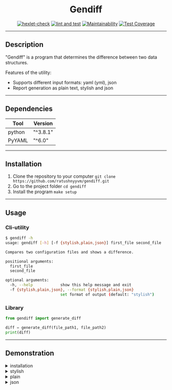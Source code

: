 <div align="center">

# Gendiff

[![hexlet-check](https://github.com/ratushnyyvm/gendiff/actions/workflows/hexlet-check.yml/badge.svg)](https://github.com/ratushnyyvm/gendiff/actions/workflows/hexlet-check.yml)
[![lint and test](https://github.com/ratushnyyvm/gendiff/actions/workflows/gendiff-CI.yml/badge.svg)](https://github.com/ratushnyyvm/gendiff/actions/workflows/gendiff-CI.yml)
[![Maintainability](https://api.codeclimate.com/v1/badges/3fa49b4f132527790658/maintainability)](https://codeclimate.com/github/ratushnyyvm/gendiff/maintainability)
[![Test Coverage](https://api.codeclimate.com/v1/badges/3fa49b4f132527790658/test_coverage)](https://codeclimate.com/github/ratushnyyvm/gendiff/test_coverage)

</div>

---

## Description

"Gendiff" is a program that determines the difference between two data structures.  

Features of the utility:

* Supports different input formats: yaml (yml), json
* Report generation as plain text, stylish and json

---

## Dependencies

| Tool       | Version         |
|------------|-----------------|
| python     | "^3.8.1"        |
| PyYAML     | "^6.0"          |

---

## Installation

1. Clone the repository to your computer `git clone https://github.com/ratushnyyvm/gendiff.git`
2. Go to the project folder `cd gendiff`
3. Install the program `make setup`

---

## Usage

### Cli-utility

``` bash
$ gendiff -h
usage: gendiff [-h] [-f {stylish,plain,json}] first_file second_file

Compares two configuration files and shows a difference.

positional arguments:
  first_file
  second_file

optional arguments:
  -h, --help            show this help message and exit
  -f {stylish,plain,json}, --format {stylish,plain,json}
                        set format of output (default: "stylish")
```

### Library

``` python
from gendiff import generate_diff

diff = generate_diff(file_path1, file_path2)
print(diff)
```

---

## Demonstration

<details>
  <summary>installation</summary>
    
  [![asciicast](https://asciinema.org/a/xHt6q1X0X2URwYCatpP1HIrrk.svg)](https://asciinema.org/a/xHt6q1X0X2URwYCatpP1HIrrk)
</details>

<details>
  <summary>stylish</summary>
    
  `gendiff path/to/file1 path/to/file2`  
  `gendiff path/to/file1 path/to/file2 -f stylish`  
  `gendiff path/to/file1 path/to/file2 --format stylish`  
  
  [![asciicast](https://asciinema.org/a/B6rfKW2tijgqN6OtvI5mhQXic.svg)](https://asciinema.org/a/B6rfKW2tijgqN6OtvI5mhQXic)
</details>

<details>
  <summary>plain</summary>
    
  `gendiff path/to/file1 path/to/file2 -f plain`  
  `gendiff path/to/file1 path/to/file2 --format plain`  
  
  [![asciicast](https://asciinema.org/a/MqsaUpAxjLWFlVutmqVsCwOLH.svg)](https://asciinema.org/a/MqsaUpAxjLWFlVutmqVsCwOLH)
</details>

<details>
  <summary>json</summary>
    
  `gendiff path/to/file1 path/to/file2 -f json`  
  `gendiff path/to/file1 path/to/file2 --format json`  
  
  [![asciicast](https://asciinema.org/a/aReCTWQHTiz3uFREkIgiaBmHf.svg)](https://asciinema.org/a/aReCTWQHTiz3uFREkIgiaBmHf)
</details>
